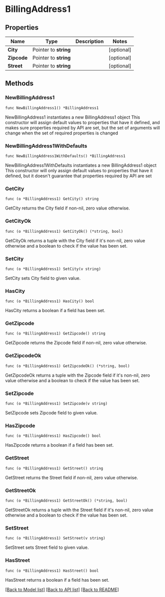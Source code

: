 # BillingAddress1

## Properties

Name | Type | Description | Notes
------------ | ------------- | ------------- | -------------
**City** | Pointer to **string** |  | [optional] 
**Zipcode** | Pointer to **string** |  | [optional] 
**Street** | Pointer to **string** |  | [optional] 

## Methods

### NewBillingAddress1

`func NewBillingAddress1() *BillingAddress1`

NewBillingAddress1 instantiates a new BillingAddress1 object
This constructor will assign default values to properties that have it defined,
and makes sure properties required by API are set, but the set of arguments
will change when the set of required properties is changed

### NewBillingAddress1WithDefaults

`func NewBillingAddress1WithDefaults() *BillingAddress1`

NewBillingAddress1WithDefaults instantiates a new BillingAddress1 object
This constructor will only assign default values to properties that have it defined,
but it doesn't guarantee that properties required by API are set

### GetCity

`func (o *BillingAddress1) GetCity() string`

GetCity returns the City field if non-nil, zero value otherwise.

### GetCityOk

`func (o *BillingAddress1) GetCityOk() (*string, bool)`

GetCityOk returns a tuple with the City field if it's non-nil, zero value otherwise
and a boolean to check if the value has been set.

### SetCity

`func (o *BillingAddress1) SetCity(v string)`

SetCity sets City field to given value.

### HasCity

`func (o *BillingAddress1) HasCity() bool`

HasCity returns a boolean if a field has been set.

### GetZipcode

`func (o *BillingAddress1) GetZipcode() string`

GetZipcode returns the Zipcode field if non-nil, zero value otherwise.

### GetZipcodeOk

`func (o *BillingAddress1) GetZipcodeOk() (*string, bool)`

GetZipcodeOk returns a tuple with the Zipcode field if it's non-nil, zero value otherwise
and a boolean to check if the value has been set.

### SetZipcode

`func (o *BillingAddress1) SetZipcode(v string)`

SetZipcode sets Zipcode field to given value.

### HasZipcode

`func (o *BillingAddress1) HasZipcode() bool`

HasZipcode returns a boolean if a field has been set.

### GetStreet

`func (o *BillingAddress1) GetStreet() string`

GetStreet returns the Street field if non-nil, zero value otherwise.

### GetStreetOk

`func (o *BillingAddress1) GetStreetOk() (*string, bool)`

GetStreetOk returns a tuple with the Street field if it's non-nil, zero value otherwise
and a boolean to check if the value has been set.

### SetStreet

`func (o *BillingAddress1) SetStreet(v string)`

SetStreet sets Street field to given value.

### HasStreet

`func (o *BillingAddress1) HasStreet() bool`

HasStreet returns a boolean if a field has been set.


[[Back to Model list]](../README.md#documentation-for-models) [[Back to API list]](../README.md#documentation-for-api-endpoints) [[Back to README]](../README.md)


